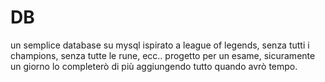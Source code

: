 # DB
un semplice database su mysql ispirato a league of legends, senza tutti i champions, senza tutte le rune, ecc.. 
progetto per un esame, sicuramente un giorno lo completerò di più aggiungendo tutto quando avrò tempo. 
